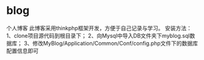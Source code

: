 # blog
个人博客
此博客采用thinkphp框架开发，方便于自己记录与学习。
安装方法：
1、clone项目源代码到根目录下；
2、向Mysql中导入DB文件夹下myblog.sql数据库；
3、修改MyBlog/Application/Common/Conf/config.php文件下的数据库配置信息即可
